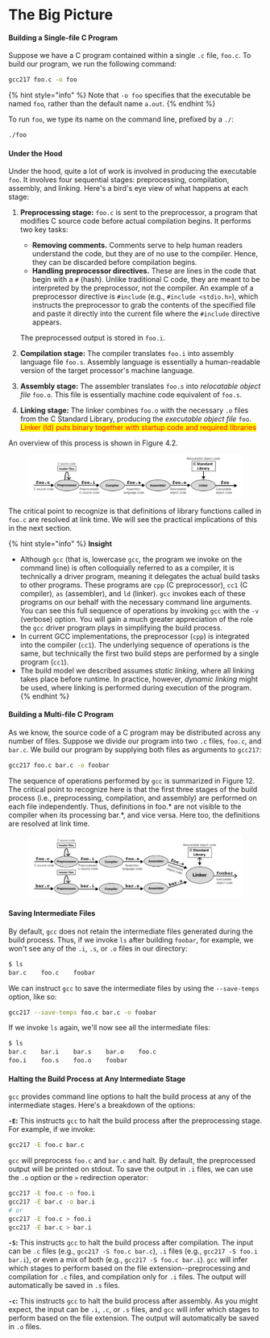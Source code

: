 # The Big Picture

#### Building a Single-file C Program

Suppose we have a C program contained within a single `.c` file, `foo.c`. To build our program, we run the following command:

```bash
gcc217 foo.c -o foo
```

{% hint style="info" %}
Note that `-o foo` specifies that the executable be named `foo`_,_ rather than the default name `a.out`.
{% endhint %}

To run `foo`, we type its name on the command line, prefixed by a `./`:

```bash
./foo
```

#### Under the Hood

Under the hood, quite a lot of work is involved in producing the executable `foo`. It involves four sequential stages: preprocessing, compilation, assembly, and linking. Here's a bird's eye view of what happens at each stage:

1.  **Preprocessing stage:** `foo.c` is sent to the preprocessor, a program that modifies C source code before actual compilation begins. It performs two key tasks:

    * **Removing comments.** Comments serve to help human readers understand the code, but they are of no use to the compiler. Hence, they can be discarded before compilation begins.
    * **Handling preprocessor directives.** These are lines in the code that begin with a `#` (hash). Unlike traditional C code, they are meant to be interpreted by the preprocessor, not the compiler. An example of a preprocessor directive is `#include` (e.g., `#include <stdio.h>`), which instructs the preprocessor to grab the contents of the specified file and paste it directly into the current file where the `#include` directive appears.

    The preprocessed output is stored in `foo.i`.

2. **Compilation stage:** The compiler translates `foo.i` into assembly language file `foo.s`. Assembly language is essentially a human-readable version of the target processor's machine language.
3. **Assembly stage:** The assembler translates `foo.s` into _relocatable object file_ `foo.o`. This file is essentially machine code equivalent of `foo.s`.
4. **Linking stage:** The linker combines `foo.o` with the necessary `.o` files from the C Standard Library, producing the _executable object file_ `foo`. <mark style="color:red;">Linker (ld) puts binary together with startup code and required libraries</mark>

An overview of this process is shown in Figure 4.2.

<figure><img src="../../.gitbook/assets/Frame 27 (5).png" alt=""><figcaption></figcaption></figure>

The critical point to recognize is that definitions of library functions called in `foo.c` are resolved at link time. We will see the practical implications of this in the next section.

{% hint style="info" %}
**Insight**

* Although `gcc` (that is, lowercase `gcc`, the program we invoke on the command line) is often colloquially referred to as a compiler, it is technically a driver program, meaning it delegates the actual build tasks to other programs. These programs are `cpp` (C preprocessor), `cc1` (C compiler), `as` (assembler), and `ld` (linker). `gcc` invokes each of these programs on our behalf with the necessary command line arguments. You can see this full sequence of operations by invoking `gcc` with the `-v` (verbose) option. You will gain a much greater appreciation of the role the `gcc` driver program plays in simplifying the build process.
* In current GCC implementations, the preprocessor (`cpp`) is integrated into the compiler (`cc1`). The underlying sequence of operations is the same, but technically the first two build steps are performed by a single program (`cc1`).
* The build model we described assumes _static linking_, where all linking takes place before runtime. In practice, however, _dynamic linking_ might be used, where linking is performed during execution of the program.
{% endhint %}

#### Building a Multi-file C Program

As we know, the source code of a C program may be distributed across any number of files. Suppose we divide our program into two `.c` files, `foo.c`, and `bar.c`. We build our program by supplying both files as arguments to `gcc217`:

```bash
gcc217 foo.c bar.c -o foobar
```

The sequence of operations performed by `gcc` is summarized in Figure 12. The critical point to recognize here is that the first three stages of the build process (i.e., preprocessing, compilation, and assembly) are performed on each file independently. Thus, definitions in foo.\* are not visible to the compiler when its processing bar.\*, and vice versa. Here too, the definitions are resolved at link time.

<figure><img src="../../.gitbook/assets/Frame 29.png" alt=""><figcaption></figcaption></figure>

#### Saving Intermediate Files

By default, `gcc` does not retain the intermediate files generated during the build process. Thus, if we invoke `ls` after building `foobar`, for example, we won't see any of the `.i`, `.s`, or `.o` files in our directory:

```bash
$ ls
bar.c    foo.c    foobar
```

We can instruct `gcc` to save the intermediate files by using the `--save-temps` option, like so:

```bash
gcc217 --save-temps foo.c bar.c -o foobar
```

If we invoke `ls` again, we'll now see all the intermediate files:

```bash
$ ls
bar.c    bar.i    bar.s    bar.o    foo.c    
foo.i    foo.s    foo.o    foobar   
```

#### Halting the Build Process at Any Intermediate Stage

`gcc` provides command line options to halt the build process at any of the intermediate stages. Here's a breakdown of the options:

**`-E`:** This instructs `gcc` to halt the build process after the preprocessing stage. For example, if we invoke:

```bash
gcc217 -E foo.c bar.c
```

`gcc` will preprocess `foo.c` and `bar.c` and halt. By default, the preprocessed output will be printed on stdout. To save the output in `.i` files, we can use the `.o` option or the `>` redirection operator:

```bash
gcc217 -E foo.c -o foo.i
gcc217 -E bar.c -o bar.i
# or
gcc217 -E foo.c > foo.i
gcc217 -E bar.c > bar.i
```

**`-S`:** This instructs `gcc` to halt the build process after compilation. The input can be `.c` files (e.g., `gcc217 -S foo.c bar.c`), `.i` files (e.g., `gcc217 -S foo.i bar.i`), or even a mix of both (e.g., `gcc217 -S foo.c bar.i`). `gcc` will infer which stages to perform based on the file extension--preprocessing and compilation for `.c` files, and compilation only for `.i` files. The output will automatically be saved in `.s` files.

**`-c`:** This instructs `gcc` to halt the build process after assembly. As you might expect, the input can be `.i`, `.c`, or `.s` files, and `gcc` will infer which stages to perform based on the file extension. The output will automatically be saved in `.o` files.
